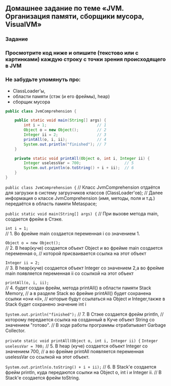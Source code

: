 ## Домашнее задание по теме «JVM. Организация памяти, сборщики мусора, VisualVM»

### Задание
### Просмотрите код ниже и опишите (текстово или с картинками) каждую строку с точки зрения происходящего в JVM
### Не забудьте упомянуть про:
* ClassLoader’ы,
* области памяти (стэк (и его фреймы), heap)
* сборщик мусора

``` java
public class JvmComprehension {

    public static void main(String[] args) {
        int i = 1;                      // 1
        Object o = new Object();        // 2
        Integer ii = 2;                 // 3
        printAll(o, i, ii);             // 4
        System.out.println("finished"); // 7
    }

    private static void printAll(Object o, int i, Integer ii) {
        Integer uselessVar = 700;                   // 5
        System.out.println(o.toString() + i + ii);  // 6
    }
}
```

`public class JvmComprehension {`
// Класс JvmComprehension отдаётся для загрузки в систему загрузчиков классов (ClassLoader'ов);
// Далее информация о классе JvmComprehension (имя, методы, поля и т.д.) передаётся в область памяти Metaspace;

`public static void main(String[] args) {`
// При вызове метода main, создается фрейм в Стэке.

`int i = 1;`      
// 1. Во фрейме main создается переменная i со значением 1.

`Object o = new Object();     `   
// 2. В heap(куче) создается объект Object и во фрейме main создается переменная o,
// которой присваивается ссылка на этот объект

`Integer ii = 2;`             
// 3. В heap(куче) создается объект Integer со значением 2,а во фрейме main появляется переменная ii со ссылкой на этот объект

`printAll(o, i, ii);`             
// 4. будет создан фрейм, метода printAll() в области памяти Stack Memory,
// а в разделе Stack во фрейме printAll() будет сохранена ссылки «о»и «ii»,
// которые будут ссылаться на Object и Integer,также в Stack будет сохранено значение int i

`System.out.println("finished");`
// 7. В Стэке создается фрейм println,
// которому передается ссылка на созданный в Куче объект String со значением "готово".
// В ходе работы программы отрабатывает Garbage Collector.

`private static void printAll(Object o, int i, Integer ii) {`
`Integer uselessVar = 700;`
// 5. В heap (куче) создается объект Integer со значением 700,
// а во фрейме printAll появляется переменная uselessVar со ссылкой на этот объект.

`System.out.println(o.toString() + i + ii);`
// 6. В Stack'е создается фрейм println, куда передаются ссылки на Object o, int i и Integer ii.
// В Stack'е создается фрейм toString.
